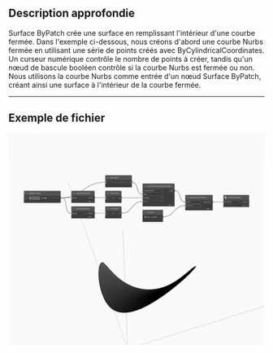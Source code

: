 ## Description approfondie
Surface ByPatch crée une surface en remplissant l'intérieur d'une courbe fermée. Dans l'exemple ci-dessous, nous créons d'abord une courbe Nurbs fermée en utilisant une série de points créés avec ByCylindricalCoordinates. Un curseur numérique contrôle le nombre de points à créer, tandis qu'un nœud de bascule booléen contrôle si la courbe Nurbs est fermée ou non. Nous utilisons la courbe Nurbs comme entrée d'un nœud Surface ByPatch, créant ainsi une surface à l'intérieur de la courbe fermée.
___
## Exemple de fichier

![ByPatch](./Autodesk.DesignScript.Geometry.Surface.ByPatch_img.jpg)

